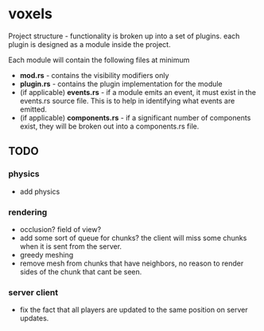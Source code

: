# voxels

Project structure - functionality is broken up into a set of plugins.
each plugin is designed as a module inside the project.

Each module will contain the following files at minimum
- **mod.rs** - contains the visibility modifiers only
- **plugin.rs** - contains the plugin implementation for the module
- (if applicable) **events.rs** - if a module emits an event, it must exist in the events.rs source file. This is to help in identifying what events are emitted.
- (if applicable) **components.rs** - if a significant number of components exist, they will be broken out into a components.rs file.

## TODO
  ### physics
  - add physics
  ### rendering
  - occlusion? field of view?
  - add some sort of queue for chunks? the client will miss some chunks when it is sent from the server.
  - greedy meshing
  - remove mesh from chunks that have neighbors, no reason to render sides of the chunk that cant be seen.
  ### server client
  - fix the fact that all players are updated to the same position on server updates.